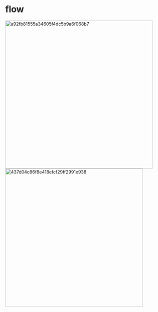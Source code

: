 # flow
<img width="470" alt="a92fb81555a34605f4dc5b9a6f068b7" src="https://user-images.githubusercontent.com/58583878/220337894-73fb0c29-b82b-472e-a56d-e85c03137ce6.png">

<img width="438" alt="437d04c86f8e418efcf29ff2991e938" src="https://user-images.githubusercontent.com/58583878/220337931-f67e495d-289d-47c2-9fa9-d00b64e52ba1.png">

